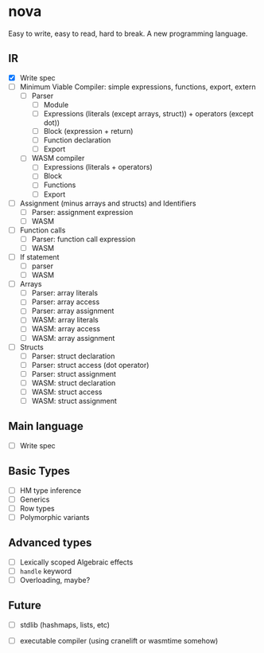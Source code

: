# nova
Easy to write, easy to read, hard to break. A new programming language.

## IR

* [X] Write spec
* [ ] Minimum Viable Compiler: simple expressions, functions, export, extern
  * [ ] Parser
    * [ ] Module 
    * [ ] Expressions (literals (except arrays, struct)) + operators (except dot))
    * [ ] Block (expression + return)
    * [ ] Function declaration
    * [ ] Export
  * [ ] WASM compiler
    * [ ] Expressions (literals + operators)
    * [ ] Block
    * [ ] Functions
    * [ ] Export
* [ ] Assignment (minus arrays and structs) and Identifiers
    * [ ] Parser: assignment expression
    * [ ] WASM
* [ ] Function calls
    * [ ] Parser: function call expression
    * [ ] WASM
* [ ] If statement
    * [ ] parser
    * [ ] WASM
* [ ] Arrays
    * [ ] Parser: array literals
    * [ ] Parser: array access
    * [ ] Parser: array assignment
    * [ ] WASM: array literals
    * [ ] WASM: array access
    * [ ] WASM: array assignment
* [ ] Structs
    * [ ] Parser: struct declaration
    * [ ] Parser: struct access (dot operator)
    * [ ] Parser: struct assignment
    * [ ] WASM: struct declaration
    * [ ] WASM: struct access
    * [ ] WASM: struct assignment

## Main language

* [ ] Write spec

## Basic Types

* [ ] HM type inference
* [ ] Generics
* [ ] Row types
* [ ] Polymorphic variants

## Advanced types

* [ ] Lexically scoped Algebraic effects
* [ ] `handle` keyword
* [ ] Overloading, maybe?

## Future

* [ ] stdlib (hashmaps, lists, etc)
* [ ] executable compiler (using cranelift or wasmtime somehow)

